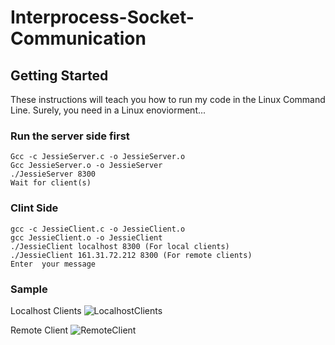 # Interprocess-Socket-Communication


## Getting Started 
These instructions will teach you how to run my code in the Linux Command Line. Surely, you need in a Linux enoviorment...

### Run the server side first
```
Gcc -c JessieServer.c -o JessieServer.o
Gcc JessieServer.o -o JessieServer
./JessieServer 8300
Wait for client(s)
```
### Clint Side
```
gcc -c JessieClient.c -o JessieClient.o
gcc JessieClient.o -o JessieClient
./JessieClient localhost 8300 (For local clients)
./JessieClient 161.31.72.212 8300 (For remote clients)
Enter  your message
```
### Sample
Localhost Clients
![LocalhostClients](https://user-images.githubusercontent.com/38058527/56055214-9adbaa00-5d1e-11e9-931d-a530ad19293e.png)


Remote Client
![RemoteClient](https://user-images.githubusercontent.com/38058527/56055223-9dd69a80-5d1e-11e9-9530-ec98e240e034.png)
